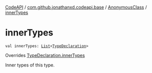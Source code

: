 [CodeAPI](../../index.md) / [com.github.jonathanxd.codeapi.base](../index.md) / [AnonymousClass](index.md) / [innerTypes](.)

# innerTypes

`val innerTypes: `[`List`](https://kotlinlang.org/api/latest/jvm/stdlib/kotlin.collections/-list/index.html)`<`[`TypeDeclaration`](../-type-declaration/index.md)`>`

Overrides [TypeDeclaration.innerTypes](../-type-declaration/inner-types.md)

Inner types of this type.

